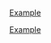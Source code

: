<p><a href="http://example.com" title="Example Link">Example</a></p>
<p><a href="http://example.com">Example</a></p>
<p><a href="http://example.com"></a></p>
<p><a href="" title="Example Link"></a></p>
<p><a href=""></a></p>
<p><a href=""></a></p>

